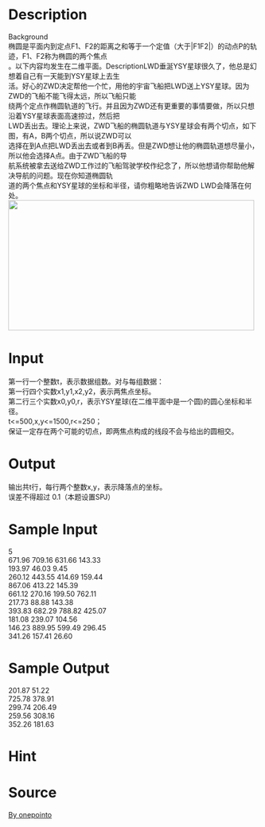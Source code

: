 
# Description

<div class="content"><div>
<div>Background</div>
<div>椭圆是平面内到定点F1、F2的距离之和等于一个定值（大于|F1F2|）的动点P的轨迹，F1、F2称为椭圆的两个焦点</div>
<div>。以下内容均发生在二维平面。DescriptionLWD垂涎YSY星球很久了，他总是幻想着自己有一天能到YSY星球上去生</div>
<div>活。好心的ZWD决定帮他一个忙，用他的宇宙飞船把LWD送上YSY星球。因为ZWD的飞船不能飞得太远，所以飞船只能</div>
<div>绕两个定点作椭圆轨道的飞行。并且因为ZWD还有更重要的事情要做，所以只想沿着YSY星球表面高速掠过，然后把</div>
<div>LWD丢出去。理论上来说，ZWD飞船的椭圆轨道与YSY星球会有两个切点，如下图，有A，B两个切点，所以说ZWD可以</div>
<div>选择在到A点把LWD丢出去或者到B再丢。但是ZWD想让他的椭圆轨道想尽量小，所以他会选择A点。由于ZWD飞船的导</div>
<div>航系统被拿去送给ZWD工作过的飞船驾驶学校作纪念了，所以他想请你帮助他解决导航的问题。现在你知道椭圆轨</div>
<div>道的两个焦点和YSY星球的坐标和半径，请你粗略地告诉ZWD LWD会降落在何处。</div>
</div>
<div><img src="source/bzoj/5041/img/aHR0cHM6Ly9seWRzeS5jb20vSnVkZ2VPbmxpbmUvdXBsb2FkLzIwMTcwOS92djEuanBn.jpg" width="494" height="262" alt=""/></div>
<div></div>
<p></p></div>

# Input

<div class="content"><div>
<div>第一行一个整数t，表示数据组数。对与每组数据：</div>
<div>第一行四个实数x1,y1,x2,y2，表示两焦点坐标。</div>
<div>第二行三个实数x0,y0,r，表示YSY星球(在二维平面中是一个圆)的圆心坐标和半径。</div>
<div>t&lt;=500,x,y&lt;=1500,r&lt;=250；</div>
<div>保证一定存在两个可能的切点，即两焦点构成的线段不会与给出的圆相交。</div>
<div></div>
</div>
<div></div>
<p></p></div>

# Output

<div class="content"><div>
<div>输出共t行，每行两个整数x,y，表示降落点的坐标。</div>
<div>误差不得超过 0.1（本题设置SPJ）</div>
<div></div>
</div>
<div></div>
<p></p></div>

# Sample Input

<div class="content"><span class="sampledata">5<br/>
671.96 709.16 631.66 143.33<br/>
193.97 46.03 9.45<br/>
260.12 443.55 414.69 159.44<br/>
867.06 413.22 145.39<br/>
661.12 270.16 199.50 762.11<br/>
217.73 88.88 143.38<br/>
393.83 682.29 788.82 425.07<br/>
181.08 239.07 104.56<br/>
146.23 889.95 599.49 296.45<br/>
341.26 157.41 26.60</span></div>

# Sample Output

<div class="content"><span class="sampledata">201.87 51.22<br/>
725.78 378.91<br/>
299.74 206.49<br/>
259.56 308.16<br/>
352.26 181.63</span></div>

# Hint

<div class="content"><p></p></div>

# Source

<div class="content"><p><a href="problemset.php?search=By onepointo">By onepointo</a></p></div>

